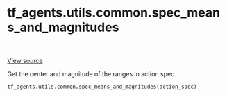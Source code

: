 <div itemscope itemtype="http://developers.google.com/ReferenceObject">
<meta itemprop="name" content="tf_agents.utils.common.spec_means_and_magnitudes" />
<meta itemprop="path" content="Stable" />
</div>

# tf_agents.utils.common.spec_means_and_magnitudes

<table class="tfo-notebook-buttons tfo-api" align="left">
</table>

<a target="_blank" href="https://github.com/tensorflow/agents/tree/master/tf_agents/utils/common.py">View
source</a>

Get the center and magnitude of the ranges in action spec.

``` python
tf_agents.utils.common.spec_means_and_magnitudes(action_spec)
```



<!-- Placeholder for "Used in" -->
